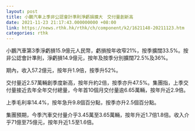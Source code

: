 ```yaml
---
layout: post
title: 小鵬汽車上季非公認會計準則淨虧損擴大　交付量創新高
date: 2021-11-23 21:17:43.000000000 +08:00
link: https://news.rthk.hk/rthk/ch/component/k2/1621148-20211123.htm
categories: rthk
---
```


小鵬汽車第3季淨虧損15.9億元人民幣，虧損按年收窄21%，按季擴闊33.5%。按非公認會計準則，淨虧損14.9億元，按年及按季分別擴闊72.5%及36%。

期內，收入57.2億元，按年升1.9倍，按季升52%。

交付量近2.57萬輛創季度新高，按年升約2倍，按季亦升47.5%。集團指，上季交付量接近去年全年交付總量，今年首10個月交付量逾6.65萬輛，按年升近2.9倍。

上季毛利率14.4%，按年急升9.8個百分點，按季亦升2.5個百分點。

集團預期，今季汽車交付量介乎3.45萬至3.65萬輛，按年升近1.7倍1.8倍。收入介乎71億至75億元，按年升近1.5至1.6倍。
